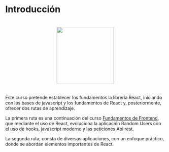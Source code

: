 # Introducción

<center>
<img src="https://upload.wikimedia.org/wikipedia/commons/thumb/4/47/React.svg/500px-React.svg.png" width="180px" style="margin: 20px auto;"  />
</center>

Este curso pretende establecer los fundamentos la librería React, iniciando con las bases de javascript y los fundamentos de React y, posteriormente, ofrecer dos rutas de aprendizaje.

La primera ruta es una continuación del curso [Fundamentos de Frontend](https://mherdez.github.io/guia-fundamentos-de-frontend/), que mediante el uso de React, evoluciona la aplicación Random Users con el uso de hooks, javascript moderno y las peticiones Api rest.

La segunda ruta, consta de diversas aplicaciones, con un enfoque práctico, donde se abordan elementos importantes de React.